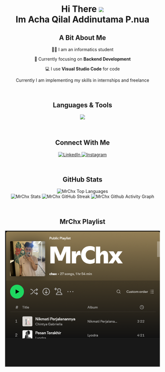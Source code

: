 <div align="center">
  <h1><b>Hi There <img width="45" src="https://blog.joypixels.com/content/images/2019/06/waving_hand_sign_1024.gif"> <br>Im Acha Qilal Addinutama P.nua</b></h1>

  <h2>A Bit About Me</h2>
  <p>🧑‍🎓 I am an informatics student</p>
  <p>🌱 Currently focusing on <strong>Backend Development</strong></p>
  <p>💻 I use <strong>Visual Studio Code</strong> for code</p>
  <p> Currently I am implementing my skills in internships and freelance</p>
</div>

<br>

<h2 align="center">Languages & Tools</h2>

<p align="center">
  <img src="https://skillicons.dev/icons?i=html,css,nodejs,python,php,express,flask,laravel,,mysql,mongodb,postgresql,postman,github,vscode&perline=8" />
</p>

<br>

<h2 align="center">Connect With Me</h2>

<p align="center">
  <a href="https://linkedin.com/in/acha-qilal" target="_blank" title="Acha Qilal">
    <img alt="LinkedIn" src="https://img.shields.io/badge/-LinkedIn-05122A?style=flat&logo=linkedin" />
  </a>
  <a href="https://www.instagram.com/achaqilal" target="_blank" title="@achaqilal">
    <img alt="Instagram" src="https://img.shields.io/badge/-Instagram-05122A?style=flat&logo=instagram" />
  </a>
</p>

<br>

<h2 align="center">GitHub Stats</h2>

<p align="center">
  <img alt="MrChx Top Languages" src="https://github-readme-stats.vercel.app/api/top-langs/?username=MrChx&theme=onedark&show_icons=true&hide_border=true&layout=compact" />
  <br />
  <img alt="MrChx Stats" src="https://github-readme-stats.vercel.app/api?username=MrChx&theme=onedark&show_icons=true&hide_border=true&count_private=true" />
  <img alt="MrChx GitHub Streak" src="https://streak-stats.demolab.com?user=MrChx&theme=onedark&hide_border=true" />
  <img alt="MrChx Github Activity Graph" src="https://github-readme-activity-graph.vercel.app/graph?username=MrChx&theme=one-dark&radius=10&hide_border=true&area=true&title_color=e4bf7a&color=8eb573&point=df6d74" />
</p>

<br>

<h2 align="center">MrChx Playlist</h2>
<div align="center">
  <a href="https://open.spotify.com/playlist/3KE2e3NJu4UENcjeqY3XCs?si=e7e4hCDBT767vgk2cfI2hA&pi=a-Me1l_yxVTJ-8">
    <img src="github.png" alt="Spotify Recently Played" />
  </a>
</div>
